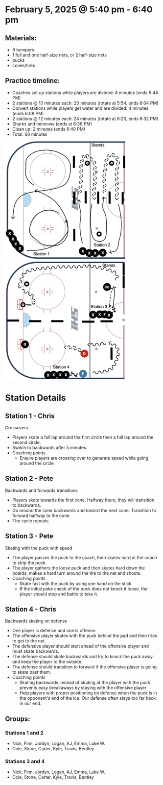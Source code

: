 # February 5, 2025 @ 5:40 pm - 6:40 pm

## Materials:
- 8 bumpers
- 1 full and one half-size nets, or 2 half-size nets
- pucks
- cones/tires

## Practice timeline:
- Coaches set up stations while players are divided: 4 minutes (ends 5:44 PM)
- 2 stations @ 10 minutes each: 20 minutes (rotate at 5:54, ends 6:04 PM)
- Convert stations while players get water and are divided: 4 minutes (ends 6:08 PM)
- 2 stations @ 12 minutes each: 24 minutes (rotate at 6:20, ends 6:32 PM)
- Sharks and minnows (ends at 6:38 PM)
- Clean up: 2 minutes (ends 6:40 PM)
- Total: 60 minutes

<img src="https://github.com/salter14/hockey/blob/main/drill_diagrams/Practice_layout_20250205_pt1.png" alt="alt" width="400px"> <img src="https://github.com/salter14/hockey/blob/main/drill_diagrams/Practice_layout_20250205_pt2.png" alt="alt" width="400px">

# Station Details

## Station 1 - Chris
Crossovers
- Players skate a full lap around the first circle then a full lap around the second circle.
- Switch to backwards after 5 minutes.
- Coaching points
    - Ensure players are crossing over to generate speed while going around the circle

## Station 2 - Pete
Backwards and forwards transitions
- Players skate towards the first cone. Halfway there, they will transition to backwards.
- Go around the cone backwards and toward the next cone. Transition to forward halfway to the cone.
- The cycle repeats.

## Station 3 - Pete
Skating with the puck with speed
- The player passes the puck to the coach, then skates hard at the coach to strip the puck.
- The player gathers the loose puck and then skates hard down the boards, makes a hard turn around the tire to the net and shoots.
- Coaching points
  - Skate fast with the puck by using one hand on the stick
  - If the initial poke check of the puck does not knock it loose, the player should stop and battle to take it.

## Station 4 - Chris
Backwards skating on defense
- One player is defense and one is offense.
- The offensive player skates with the puck behind the pad and then tries to get to the net.
- The defensive player should start ahead of the offensive player and must skate backwards.
- The defense should skate backwards and try to knock the puck away and keep the player to the outside.
- The defense should transition to forward if the offensive player is going to skate past them.
- Coaching points
    - Skating backwards instead of skating at the player with the puck prevents easy breakaways by staying with the offensive player
    - Help players with proper positioning on defense when the puck is in the opponent's end of the ice. Our defense often stays too far back in our end.

## Groups:
### Stations 1 and 2
- Nick, Finn, Jordyn, Logan, AJ, Emma, Luke W.
- Cole, Stone, Carter, Kyle, Travis, Bentley

### Stations 3 and 4
- Nick, Finn, Jordyn, Logan, AJ, Emma, Luke W.
- Cole, Stone, Carter, Kyle, Travis, Bentley
